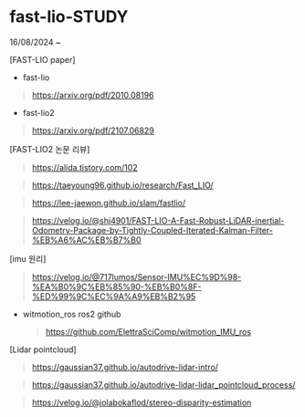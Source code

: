 # fast-lio-STUDY
16/08/2024 ~ 

[FAST-LIO paper]

- fast-lio
> https://arxiv.org/pdf/2010.08196

- fast-lio2
> https://arxiv.org/pdf/2107.06829



[FAST-LIO2 논문 리뷰]

> https://alida.tistory.com/102

> https://taeyoung96.github.io/research/Fast_LIO/

> https://lee-jaewon.github.io/slam/fastlio/

> https://velog.io/@shj4901/FAST-LIO-A-Fast-Robust-LiDAR-inertial-Odometry-Package-by-Tightly-Coupled-Iterated-Kalman-Filter-%EB%A6%AC%EB%B7%B0



[imu 원리]

> https://velog.io/@717lumos/Sensor-IMU%EC%9D%98-%EA%B0%9C%EB%85%90-%EB%B0%8F-%ED%99%9C%EC%9A%A9%EB%B2%95

- witmotion_ros ros2 github

  > https://github.com/ElettraSciComp/witmotion_IMU_ros


[Lidar pointcloud]

> https://gaussian37.github.io/autodrive-lidar-intro/

> https://gaussian37.github.io/autodrive-lidar-lidar_pointcloud_process/

> https://velog.io/@jolabokaflod/stereo-disparity-estimation




